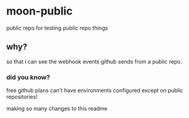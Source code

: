 # moon-public
public repo for testing public repo things

## why?
so that i can see the webhook events github sends from a public repo.

### did you know?
free github plans can't have environments configured except on public repositories!

making so many changes to this readme

